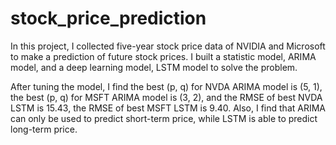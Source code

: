 # stock_price_prediction

In this project, I collected five-year stock price data of NVIDIA and Microsoft to make a prediction of future stock prices. I built a statistic model, ARIMA model, and a deep learning model, LSTM model to solve the problem. 

After tuning the model, I find the best (p, q) for NVDA ARIMA model is (5, 1), the best (p, q) for MSFT ARIMA model is (3, 2), and the RMSE of best NVDA LSTM is 15.43, the RMSE of best MSFT LSTM is 9.40. Also, I find that ARIMA can only be used to predict short-term price, while LSTM is able to predict long-term price. 
